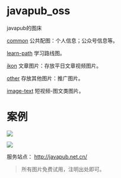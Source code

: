 # javapub_oss
javapub的图床

[common](common) 公共配图：个人信息；公众号信息等。

[learn-path](learn-path) 学习路线图。

[ikon](ikon) 文章图片：存放平日文章视频图片。

[other](other) 存放其他图片：推广图片。

[image-text](image-text) 短视频-图文类图片。


# 案例

![](https://ghproxy.com/https://raw.githubusercontent.com/Rodert/JavaPub-Interview/main/src/sc/spring/spring-javapub-java.png?raw=true)

![](https://ghproxy.com/https://raw.githubusercontent.com/Rodert/javapub_oss/main/common/javapub-debackground.png?raw=true)



服务站点： http://javapub.net.cn/




> 所有图片免费试用，注明出处即可。

